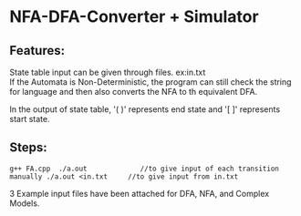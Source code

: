 # NFA-DFA-Converter + Simulator

## Features:

State table input can be given through files. ex:in.txt  
If the Automata is Non-Deterministic, the program can still check the string for language and then also converts the NFA to th equivalent DFA.  

In the output of state table, '( )' represents end state and '[ ]' represents start state.  

## Steps:
``
g++ FA.cpp 
./a.out 			//to give input of each transition manually
./a.out <in.txt 	//to give input from in.txt
``

3 Example input files have been attached for DFA, NFA, and Complex Models.  